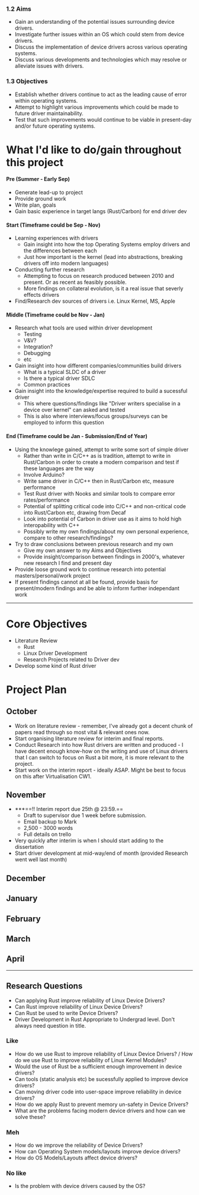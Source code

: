 
### 1.2 Aims
+ Gain an understanding of the potential issues surrounding device drivers.
+ Investigate further issues within an OS which could stem from device drivers.
+ Discuss the implementation of device drivers across various operating systems.
+ Discuss various developments and technologies which may resolve or alleviate issues with drivers.

### 1.3 Objectives
+ Establish whether drivers continue to act as the leading cause of error within operating systems.
+ Attempt to highlight various improvements which could be made to future driver maintainability.
+ Test that such improvements would continue to be viable in present-day and/or future operating systems.

# What I'd like to do/gain throughout this project

#### Pre (Summer - Early Sep)
+ Generate lead-up to project
+ Provide ground work 
+ Write plan, goals
+ Gain basic experience in target langs (Rust/Carbon) for end driver dev

#### Start (Timeframe could be Sep - Nov)
+ Learning experiences with drivers
	+ Gain insight into how the top Operating Systems employ drivers and the differences between each
	+ Just how important is the kernel (lead into abstractions, breaking drivers off into modern languages)
+ Conducting further research
	+ Attempting to focus on research produced between 2010 and present. Or as recent as feasibly possible.
	+ More findings on collateral evolution, is it a real issue that severly effects drivers
+ Find/Research dev sources of drivers i.e. Linux Kernel, MS, Apple
#### Middle (Timeframe could be Nov - Jan)
+ Research what tools are used within driver development
	+ Testing
	+ V&V?
	+ Integration?
	+ Debugging
	+ etc
+ Gain insight into how different companies/communities build drivers
	+ What is a typical SLDC of a driver
	+ Is there a typical driver SDLC
	+ Common practices
+ Gain insight into the knowledge/expertise required to build a sucessful driver
	+ This where questions/findings like "Driver writers specialise in a device over kernel" can asked and tested
	+ This is also where interviews/focus groups/surveys can be employed to inform this question
#### End (Timeframe could be Jan - Submission/End of Year)
+ Using the knowlege gained, attempt to write some sort of simple driver
	+ Rather than write in C/C++ as is tradition, attempt to write in Rust/Carbon in order to create a modern comparison and test if these languages are the way
	+ Involve Arduino?
	+ Write same driver in C/C++ then in Rust/Carbon etc, measure performance
	+ Test Rust driver with Nooks and similar tools to compare error rates/performance
	+ Potential of splitting critical code into C/C++ and non-critical code into Rust/Carbon etc, drawing from Decaf
	+ Look into potential of Carbon in driver use as it aims to hold high interopability with C++
	+ Possibly write my own findings/about my own personal experience, compare to other research/findings?
+ Try to draw conclusions between previous research and my own
	+ Give my own answer to my Aims and Objectives
	+ Provide insight/comparison between findings in 2000's, whatever new research I find and present day
+ Provide loose ground work to continue research into potential masters/personal/work project
+ If present findings cannot at all be found, provide basis for present/modern findings and be able to inform further independant work



----



# Core Objectives
+ Literature Review
	+ Rust
	+ Linux Driver Development
	+ Research Projects related to Driver dev
+ Develop some kind of Rust driver


# Project Plan

## October
+ Work on literature review - remember, I've already got a decent chunk of papers read through so most vital & relevant ones now.
+ Start organising literature review for interim and final reports.
+ Conduct Research into how Rust drivers are written and produced - I have decent enough know-how on the writing and use of Linux drivers that I can switch to focus on Rust a bit more, it is more relevant to the project.
+ Start work on the interim report - ideally ASAP. Might be best to focus on this after Virtualisation CW1.

## November
+ ***==!! Interim report due 25th @ 23:59.==
	+ Draft to supervisor due 1 week before submission. 
	+ Email backup to Mark
	+ 2,500 - 3000 words
	+ Full details on trello
+ Very quickly after interim is when I should start adding to the dissertation
+ Start driver development at mid-way/end of month (provided Research went well last month)



## December

## January

## February

## March

## April


----
## Research Questions

+ Can applying Rust improve reliability of Linux Device Drivers?
+ Can Rust improve reliability of Linux Device Drivers? 
+ Can Rust be used to write Device Drivers?
+ Driver Development in Rust
Appropriate to Undergrad level.
Don't always need question in title.

### Like
+ How do we use Rust to improve reliability of Linux Device Drivers? / How do we use Rust to improve reliability of Linux Kernel Modules?
+ Would the use of Rust be a sufficient enough improvement in device drivers?
+ Can tools (static analysis etc) be sucessfully applied to improve device drivers?
+ Can moving driver code into user-space improve reliability in device drivers?
+ How do we apply Rust to prevent memory un-safety in Device Drivers?
+ What are the problems facing modern device drivers and how can we solve these?

### Meh
+ How do we improve the reliability of Device Drivers?
+ How can Operating System models/layouts improve device drivers?
+ How do OS Models/Layouts affect device drivers?

### No like
+ Is the problem with device drivers caused by the OS? 

